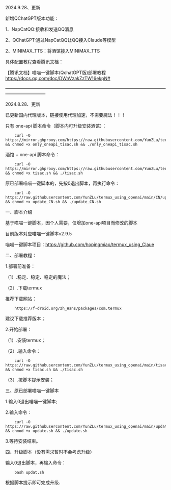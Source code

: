 2024.9.28、更新

新增QChatGPT版本功能：

1、NapCatQQ:接收和发送QQ消息

2、QChatGPT:通过NapCatQQ让QQ接入Claude等模型

2、MINIMAX_TTS：将酒馆接入MINIMAX_TTS

具体配置教程查看腾讯文档：

【腾讯文档】喵喵一键脚本(QchatGPT版)部署教程
https://docs.qq.com/doc/DWnVzakZzTW16ekpN#

—————————————————————————————————————————————

2024.8.28、更新

已更新国内代理版本，链接使用代理加速，不需要魔法！！！

只有 one-api 脚本命令（脚本内可升级安装酒馆）：

        curl -O https://mirror.ghproxy.com/https://raw.githubusercontent.com/YunZLu/termux_using_openai/main/CN/only_oneapi_tisac.sh && chmod +x only_oneapi_tisac.sh && ./only_oneapi_tisac.sh

酒馆 + one-api 脚本命令：
        
        curl -O https://mirror.ghproxy.com/https://raw.githubusercontent.com/YunZLu/termux_using_openai/main/CN/tisac.sh && chmod +x tisac.sh && ./tisac.sh

原已部署喵喵一键脚本的，先按0退出脚本，再执行命令：

        curl -O https://raw.githubusercontent.com/YunZLu/termux_using_openai/main/CN/update_CN.sh && chmod +x update_CN.sh && ./update_CN.sh
        

一、脚本介绍

基于喵喵一键脚本，因个人需要，仅增加one-api项目而修改的脚本

目前版本对应喵喵一键脚本v2.9.5

喵喵一键脚本项目：https://github.com/hopingmiao/termux_using_Claue

二、部署教程：

1.部署前准备：

（1）.稳定、稳定、稳定的魔法；

（2）.下载termux

推荐下载网站：

        https://f-droid.org/zh_Hans/packages/com.termux

建议下载推荐版本；

2.开始部署：

（1）.安装termux；

（2）.输入命令：

        curl -O https://raw.githubusercontent.com/YunZLu/termux_using_openai/main/tisac.sh && chmod +x tisac.sh && ./tisac.sh

（3）.按脚本提示安装；


三、原已部署喵喵一键脚本

1.输入0退出喵喵一键脚本;

2.输入命令：

        curl -O https://raw.githubusercontent.com/YunZLu/termux_using_openai/main/update.sh && chmod +x update.sh && ./update.sh

3.等待安装结束。


四、升级脚本（没有需求暂时不会考虑升级）

输入0退出脚本，再输入命令：

        bash updat.sh 
        
根据脚本提示即可完成升级.
